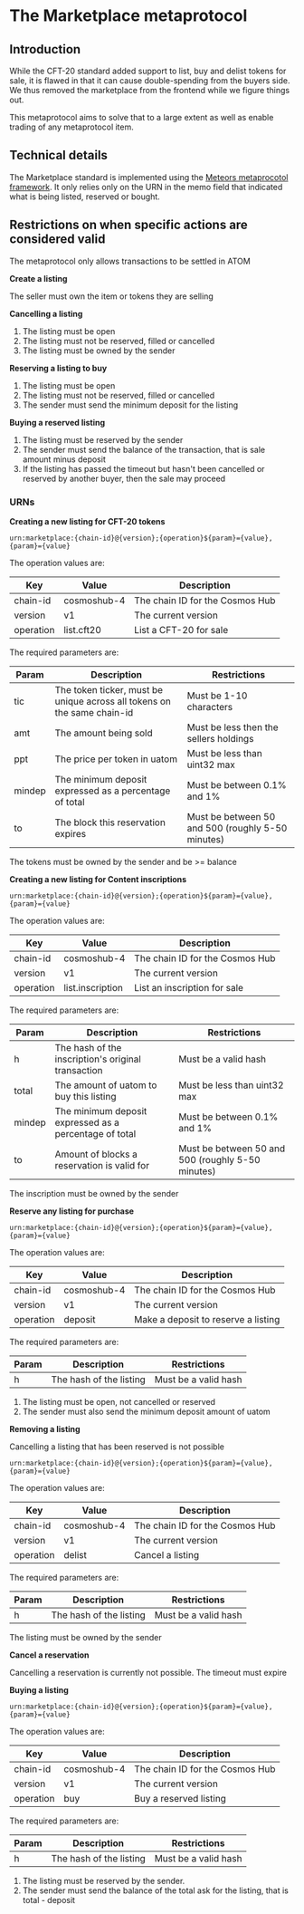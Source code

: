 # The Marketplace metaprotocol

## Introduction

While the CFT-20 standard added support to list, buy and delist tokens for sale, it is flawed in that it can cause double-spending from the buyers side. We thus removed the marketplace from the frontend while we figure things out.

This metaprotocol aims to solve that to a large extent as well as enable trading of any metaprotocol item. 

## Technical details

The Marketplace standard is implemented using the [Meteors metaprocotol framework](../meteors-metaprotocols.md). It only relies only on the URN in the memo field that indicated what is being listed, reserved or bought.

## Restrictions on when specific actions are considered valid

The metaprotocol only allows transactions to be settled in ATOM

**Create a listing**

The seller must own the item or tokens they are selling

**Cancelling a listing**

1. The listing must be open
1. The listing must not be reserved, filled or cancelled
1. The listing must be owned by the sender

**Reserving a listing to buy**

1. The listing must be open
1. The listing must not be reserved, filled or cancelled
1. The sender must send the minimum deposit for the listing

**Buying a reserved listing**

1. The listing must be reserved by the sender
1. The sender must send the balance of the transaction, that is sale amount minus deposit
1. If the listing has passed the timeout but hasn't been cancelled or reserved by another buyer, then the sale may proceed


### URNs

**Creating a new listing for CFT-20 tokens**

`urn:marketplace:{chain-id}@{version};{operation}${param}={value},{param}={value}`

The operation values are:

|Key|Value|Description|
|---|-----|-----------|
|chain-id|cosmoshub-4|The chain ID for the Cosmos Hub|
|version|v1|The current version|
|operation|list.cft20|List a CFT-20 for sale|

The required parameters are:

|Param|Description|Restrictions|
|-----|-----------|------------|
|tic|The token ticker, must be unique across all tokens on the same chain-id|Must be 1-10 characters|
|amt|The amount being sold|Must be less then the sellers holdings|
|ppt|The price per token in uatom|Must be less than uint32 max|
|mindep|The minimum deposit expressed as a percentage of total|Must be between 0.1% and 1%|
|to|The block this reservation expires|Must be between 50 and 500 (roughly 5-50 minutes)|

The tokens must be owned by the sender and be >= balance

**Creating a new listing for Content inscriptions**

`urn:marketplace:{chain-id}@{version};{operation}${param}={value},{param}={value}`

The operation values are:

|Key|Value|Description|
|---|-----|-----------|
|chain-id|cosmoshub-4|The chain ID for the Cosmos Hub|
|version|v1|The current version|
|operation|list.inscription|List an inscription for sale|

The required parameters are:

|Param|Description|Restrictions|
|-----|-----------|------------|
|h|The hash of the inscription's original transaction|Must be a valid hash|
|total|The amount of uatom to buy this listing|Must be less than uint32 max|
|mindep|The minimum deposit expressed as a percentage of total|Must be between 0.1% and 1%|
|to|Amount of blocks a reservation is valid for|Must be between 50 and 500 (roughly 5-50 minutes)|

The inscription must be owned by the sender

**Reserve any listing for purchase**

`urn:marketplace:{chain-id}@{version};{operation}${param}={value},{param}={value}`

The operation values are:

|Key|Value|Description|
|---|-----|-----------|
|chain-id|cosmoshub-4|The chain ID for the Cosmos Hub|
|version|v1|The current version|
|operation|deposit|Make a deposit to reserve a listing|

The required parameters are:

|Param|Description|Restrictions|
|-----|-----------|------------|
|h|The hash of the listing|Must be a valid hash|

1. The listing must be open, not cancelled or reserved
1. The sender must also send the minimum deposit amount of uatom


**Removing a listing**

Cancelling a listing that has been reserved is not possible

`urn:marketplace:{chain-id}@{version};{operation}${param}={value},{param}={value}`

The operation values are:

|Key|Value|Description|
|---|-----|-----------|
|chain-id|cosmoshub-4|The chain ID for the Cosmos Hub|
|version|v1|The current version|
|operation|delist|Cancel a listing|

The required parameters are:

|Param|Description|Restrictions|
|-----|-----------|------------|
|h|The hash of the listing|Must be a valid hash|

The listing must be owned by the sender


**Cancel a reservation**

Cancelling a reservation is currently not possible. The timeout must expire


**Buying a listing**

`urn:marketplace:{chain-id}@{version};{operation}${param}={value},{param}={value}`

The operation values are:

|Key|Value|Description|
|---|-----|-----------|
|chain-id|cosmoshub-4|The chain ID for the Cosmos Hub|
|version|v1|The current version|
|operation|buy|Buy a reserved listing|

The required parameters are:

|Param|Description|Restrictions|
|-----|-----------|------------|
|h|The hash of the listing|Must be a valid hash|

1. The listing must be reserved by the sender.
1. The sender must send the balance of the total ask for the listing, that is total - deposit


